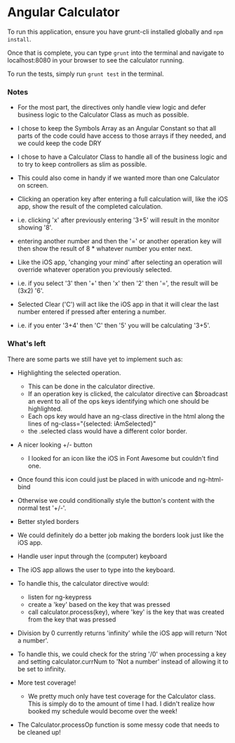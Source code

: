 # Angular Calculator

To run this application, ensure you have grunt-cli installed globally and `npm install`.

Once that is complete, you can type `grunt` into the terminal and navigate to localhost:8080 in your browser to see the calculator running.

To run the tests, simply run `grunt test` in the terminal.

### Notes
* For the most part, the directives only handle view logic and defer business logic to the Calculator Class as much as possible.


* I chose to keep the Symbols Array as an Angular Constant so that all parts of the code could have access to those arrays if they needed, and we could keep the code DRY


* I chose to have a Calculator Class to handle all of the business logic and to try to keep controllers as slim as possible.
 * This could also come in handy if we wanted more than one Calculator on screen.


* Clicking an operation key after entering a full calculation will, like the iOS app, show the result of the completed calculation.
 * i.e. clicking 'x' after previously entering '3+5' will result in the monitor showing '8'.
 * entering another number and then the '=' or another operation key will then show the result of 8 * whatever number you enter next.


* Like the iOS app, 'changing your mind' after selecting an operation will override whatever operation you previously selected.
 * i.e. if you select '3' then '+' then 'x' then '2' then '=', the result will be (3x2) '6'.


* Selected Clear ('C') will act like the iOS app in that it will clear the last number entered if pressed after entering a number.
 * i.e. if you enter '3+4' then 'C' then '5' you will be calculating '3+5'.




### What's left
There are some parts we still have yet to implement such as:
* Highlighting the selected operation.
  * This can be done in the calculator directive.
  * If an operation key is clicked, the calculator directive can $broadcast an event to all of the ops keys identifying which one should be highlighted.
  * Each ops key would have an ng-class directive in the html along the lines of ng-class="{selected: iAmSelected}"
  * the .selected class would have a different color border.


* A nicer looking +/- button
  * I looked for an icon like the iOS in Font Awesome but couldn't find one.
 * Once found this icon could just be placed in with unicode and ng-html-bind
 * Otherwise we could conditionally style the button's content with the normal test '+/-'.


* Better styled borders
 * We could definitely do a better job making the borders look just like the iOS app.


* Handle user input through the (computer) keyboard
 * The iOS app allows the user to type into the keyboard.
 * To handle this, the calculator directive would:
   * listen for ng-keypress
   * create a 'key' based on the key that was pressed
   * call calculator.process(key), where 'key' is the key that was created from the key that was pressed


* Division by 0 currently returns 'infinity' while the iOS app will return 'Not a number'.
 * To handle this, we could check for the string '/0' when processing a key and setting calculator.currNum to 'Not a number' instead of allowing it to be set to infinity.


* More test coverage!
  * We pretty much only have test coverage for the Calculator class. This is simply do to the amount of time I had. I didn't realize how booked my schedule would become over the week!


* The Calculator.processOp function is some messy code that needs to be cleaned up!

